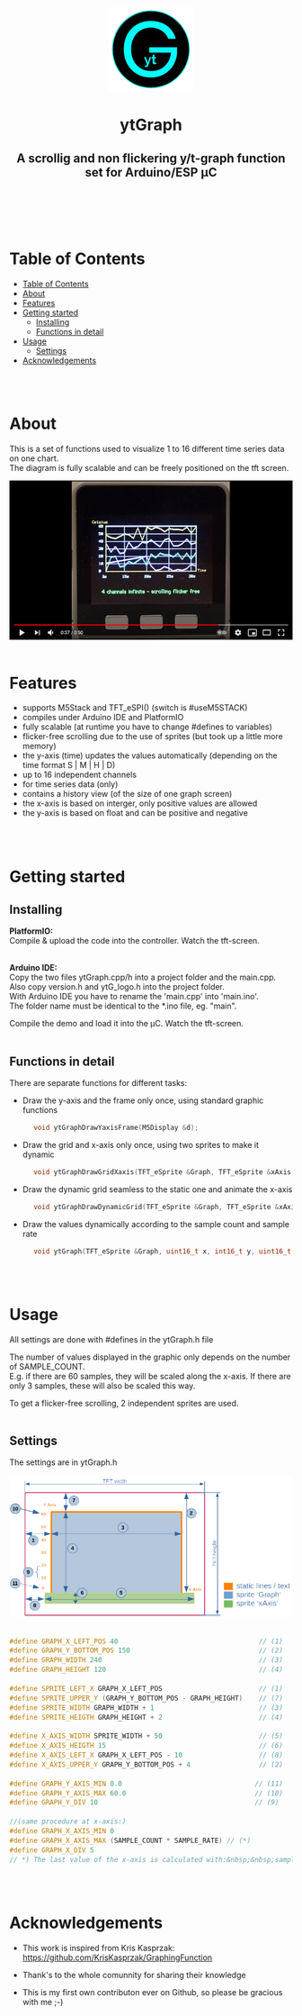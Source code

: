 <!-- https://www.markdownguide.org/basic-syntax/ -->
<p align="center">
  <a href="" rel="noopener">
  <img width=150px height=150px src="./docs/ytG.png" alt="Project logo"></a>
</p>

<h1 align="center">ytGraph
</h1>

<h2 align="center">A scrollig and non flickering y/t-graph function set for Arduino/ESP µC
</h2>

 <br> 
 <br> 
 <br> 
 <br> 

# Table of Contents

- [Table of Contents](#table-of-contents)
- [About <a name = "about"></a>](#about-)
- [Features <a name = "features"></a>](#features-)
- [Getting started <a name = "getting-started"></a>](#getting-started-)
  - [Installing <a name = "installing"></a>](#installing-)
  - [Functions in detail <a name = "details"></a>](#functions-in-detail-)
- [Usage <a name="usage"></a>](#usage-)
  - [Settings <a name="settings"></a>](#settings-)
- [Acknowledgements <a name = "acknowledgements"></a>](#acknowledgements-)

<br>
<br> 

# About <a name = "about"></a>

This is a set of functions used to visualize 1 to 16 different time series data on one chart. <br>
The diagram is fully scalable and can be freely positioned on the tft screen.
<br>

<a href="https://www.youtube.com/watch?v=DEbrmliXfTE" rel="">
<img src="./docs/ytGraph - YouTube.png" alt="Project logo"></a>

<br>
<br>

# Features <a name = "features"></a>
- supports M5Stack and TFT_eSPI() (switch is #useM5STACK)
- compiles under Arduino IDE and PlatformIO
- fully scalable (at runtime you have to change #defines to variables)
- flicker-free scrolling due to the use of sprites (but took up a little more memory)
- the y-axis (time) updates the values ​​automatically (depending on the time format S | M | H | D)
- up to 16 independent channels
- for time series data (only)
- contains a history view (of the size of one graph screen)
- the x-axis is based on interger, only positive values are allowed
- the y-axis is based on float and can be positive and negative
<br> 
<br>  

# Getting started <a name = "getting-started"></a>

## Installing <a name = "installing"></a>
**PlatformIO:**<br>
Compile & upload the code into the controller. Watch the tft-screen.<br><br>

**Arduino IDE:**<br>
Copy the two files ytGraph.cpp/h into a project folder and the main.cpp. <br>
Also copy version.h and ytG_logo.h into the project folder.<br>
With Arduino IDE you have to rename the 'main.cpp' into 'main.ino'.<br>
The folder name must be identical to the *.ino file, eg. "main".<br>

Compile the demo and load it into the µC. Watch the tft-screen.<br>
<br>

## Functions in detail <a name = "details"></a>

There are separate functions for different tasks:

- Draw the y-axis and the frame only once, using standard graphic functions
```cpp
      void ytGraphDrawYaxisFrame(M5Display &d);
```
- Draw the grid and x-axis only once, using two sprites to make it dynamic
```cpp
      void ytGraphDrawGridXaxis(TFT_eSprite &Graph, TFT_eSprite &xAxis, int16_t &LastXGridLinePos);
```
- Draw the dynamic grid seamless to the static one and animate the x-axis 
```cpp
      void ytGraphDrawDynamicGrid(TFT_eSprite &Graph, TFT_eSprite &xAxis, int16_t oox, int16_t &LastXGridLinePos);
```
- Draw the values dynamically according to the sample count and sample rate
```cpp
      void ytGraph(TFT_eSprite &Graph, uint16_t x, int16_t y, uint16_t LineColor, int16_t &ox, int16_t &oy);
```
<br> 
<br>  

# Usage <a name="usage"></a>

All settings are done with #defines in the ytGraph.h file<br>

The number of values ​​displayed in the graphic only depends on the number of SAMPLE_COUNT.<br>
E.g. if there are 60 samples, they will be scaled along the x-axis. If there are only 3 samples, these will also be scaled this way.<br>

To get a flicker-free scrolling, 2 independent sprites are used.
<br>
<br>

## Settings <a name="settings"></a>

The settings are in ytGraph.h<br><br>
<img  src="./docs/graph_schemata.png" alt="Project logo"></a><br><br>

```c++
#define GRAPH_X_LEFT_POS 40                                   // (1)	
#define GRAPH_Y_BOTTOM_POS 150                                // (2)
#define GRAPH_WIDTH 240                                       // (3)
#define GRAPH_HEIGHT 120                                      // (4)

#define SPRITE_LEFT_X GRAPH_X_LEFT_POS                        // (1)
#define SPRITE_UPPER_Y (GRAPH_Y_BOTTOM_POS - GRAPH_HEIGHT)    // (7)
#define SPRITE_WIDTH GRAPH_WIDTH + 1                          // (3)
#define SPRITE_HEIGTH GRAPH_HEIGHT + 2                        // (4)

#define X_AXIS_WIDTH SPRITE_WIDTH + 50                        // (5)
#define X_AXIS_HEIGTH 15                                      // (6)
#define X_AXIS_LEFT_X GRAPH_X_LEFT_POS - 10                   // (8)
#define X_AXIS_UPPER_Y GRAPH_Y_BOTTOM_POS + 4                 // (2)

#define GRAPH_Y_AXIS_MIN 0.0                                 // (11)
#define GRAPH_Y_AXIS_MAX 60.0                                // (10)
#define GRAPH_Y_DIV 10                                       // (9)

//(same procedure at x-axis:)
#define GRAPH_X_AXIS_MIN 0
#define GRAPH_X_AXIS_MAX (SAMPLE_COUNT * SAMPLE_RATE) // (*)
#define GRAPH_X_DIV 5
// *) The last value of the x-axis is calculated with:&nbsp;&nbsp;samples * rate (e.g. 60 samples * 5 sec = 300 sec)
```


<br>
<br>

# Acknowledgements <a name = "acknowledgements"></a>

- This work is inspired from Kris Kasprzak: https://github.com/KrisKasprzak/GraphingFunction

- Thank's to the whole comunnity for sharing their knowledge

- This is my first own contributon ever on Github, so please be gracious with me ;-)
